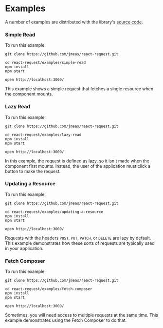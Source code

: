 # Examples

A number of examples are distributed with the library's
[source code](https://github.com/jmeas/react-request).

### Simple Read

To run this example:

```
git clone https://github.com/jmeas/react-request.git

cd react-request/examples/simple-read
npm install
npm start

open http://localhost:3000/
```

This example shows a simple request that fetches a single resource
when the component mounts.

### Lazy Read

To run this example:

```
git clone https://github.com/jmeas/react-request.git

cd react-request/examples/lazy-read
npm install
npm start

open http://localhost:3000/
```

In this example, the request is defined as lazy, so it isn't made
when the component first mounts. Instead, the user of the application
must click a button to make the request.

### Updating a Resource

To run this example:

```
git clone https://github.com/jmeas/react-request.git

cd react-request/examples/updating-a-resource
npm install
npm start

open http://localhost:3000/
```

Requests with the headers `POST`, `PUT`, `PATCH`, or `DELETE` are lazy
by default. This example demonstrates how these sorts of requests are
typically used in your application.

### Fetch Composer

To run this example:

```
git clone https://github.com/jmeas/react-request.git

cd react-request/examples/fetch-composer
npm install
npm start

open http://localhost:3000/
```

Sometimes, you will need access to multiple requests at the same time. This
example demonstrates using the Fetch Composer to do that.
